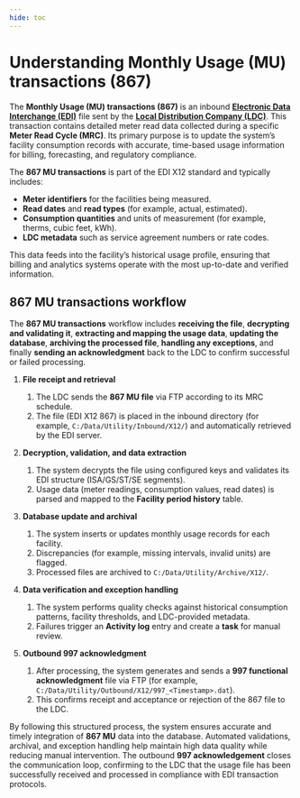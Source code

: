 ```yaml
---
hide: toc
---
```


# Understanding Monthly Usage (MU) transactions (867)

The **Monthly Usage (MU) transactions (867)** is an inbound [**Electronic Data Interchange (EDI)**](../../../index.md) file sent by the [**Local Distribution Company (LDC)**](../../../../ldcs/ldcs_overview.md). This transaction contains detailed meter read data collected during a specific **Meter Read Cycle (MRC)**. Its primary purpose is to update the system’s facility consumption records with accurate, time-based usage information for billing, forecasting, and regulatory compliance.  

The **867 MU transactions** is part of the EDI X12 standard and typically includes:

* **Meter identifiers** for the facilities being measured.  
* **Read dates** and **read types** (for example, actual, estimated).  
* **Consumption quantities** and units of measurement (for example, therms, cubic feet, kWh).  
* **LDC metadata** such as service agreement numbers or rate codes.  

This data feeds into the facility’s historical usage profile, ensuring that billing and analytics systems operate with the most up-to-date and verified information.

<!--
![monthly_usage](../../../images/monthly_usage.png)

!-->

## 867 MU transactions workflow

The **867 MU transactions** workflow includes **receiving the file**, **decrypting and validating it**, **extracting and mapping the usage data**, **updating the database**, **archiving the processed file**, **handling any exceptions**, and finally **sending an acknowledgment** back to the LDC to confirm successful or failed processing.  

1. **File receipt and retrieval** 
      1. The LDC sends the **867 MU file** via FTP according to its MRC schedule.  
      1. The file (EDI X12 867) is placed in the inbound directory (for example, `C:/Data/Utility/Inbound/X12/`) and automatically retrieved by the EDI server.  

2. **Decryption, validation, and data extraction**  
      1. The system decrypts the file using configured keys and validates its EDI structure (ISA/GS/ST/SE segments).  
      1. Usage data (meter readings, consumption values, read dates) is parsed and mapped to the **Facility period history** table.  

3. **Database update and archival**  
      1. The system inserts or updates monthly usage records for each facility.  
      1. Discrepancies (for example, missing intervals, invalid units) are flagged.  
      1. Processed files are archived to `C:/Data/Utility/Archive/X12/`.  

4. **Data verification and exception handling**  
      1. The system performs quality checks against historical consumption patterns, facility thresholds, and LDC-provided metadata.  
      1. Failures trigger an **Activity log** entry and create a **task** for manual review.  

5. **Outbound 997 acknowledgment**  
      1. After processing, the system generates and sends a **997 functional acknowledgment** file via FTP (for example, `C:/Data/Utility/Outbound/X12/997_<Timestamp>.dat`).  
      1. This confirms receipt and acceptance or rejection of the 867 file to the LDC. 

By following this structured process, the system ensures accurate and timely integration of **867 MU** data into the database. Automated validations, archival, and exception handling help maintain high data quality while reducing manual intervention. The outbound **997 acknowledgement** closes the communication loop, confirming to the LDC that the usage file has been successfully received and processed in compliance with EDI transaction protocols.